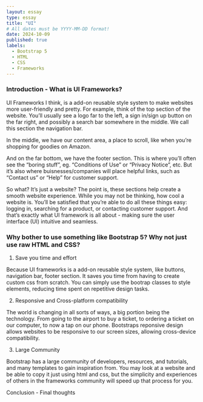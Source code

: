 ```yaml
---
layout: essay
type: essay
title: "UI"
# All dates must be YYYY-MM-DD format!
date: 2024-10-09
published: true
labels:
  - Bootstrap 5
  - HTML
  - CSS
  - Frameworks
---
```



### Introduction - What is UI Frameworks?

UI Frameworks I think, is a add-on reusable style system to make websites more user-friendly and pretty. For example, think of the top section of the website. You’ll usually see  a logo far to the left, a sign in/sign up button on the far right, and possibly a search bar somewhere in the middle. We call this section the navigation bar. 

In the middle, we have our content area, a place to scroll, like when you’re shopping for goodies on Amazon. 

And on the far bottom, we have the footer section. This is where you’ll often see  the “boring stuff”, eg. “Conditions of Use” or “Privacy Notice”, etc. But it’s also where buisnesses/companies will place helpful links, such as “Contact us” or “Help” for customer support.

So what? It’s just a website?
The point is, these sections help create a smooth website experience. While you may not be thinking, how cool a website is. You’ll be satisfied that you’re able to do all these things easy: logging in, searching for a product, or contacting customer support. And that’s exactly what UI framework is all about - making sure the user interface (UI) intuitive and seamless.

### Why bother to use something like Bootstrap 5? Why not just use raw HTML and CSS?

1. Save you time and effort

Because UI frameworks is a add-on reusable style system, like buttons, navigation bar, footer section. It saves you time from having to create custom css from scratch. You can simply use the bootrap classes to style elements, reducing time spent on repetitive design tasks.

2. Responsive and Cross-platform compatibility

The world is changing in all sorts of ways, a big portion being the technology. From going to the airport to buy a ticket, to ordering a ticket on our computer, to now a tap on our phone. Bootstraps reponsive design allows websites to be responsive to our screen sizes, allowing cross-device compatibility.

3. Large Community

Bootstrap has a large community of developers, resources, and tutorials, and many templates to gain inspiration from. You may look at a website and be able to copy it just using html and css, but the simplicity and experiences of others in the frameworks community will speed up that process for you.


Conclusion - Final thoughts




